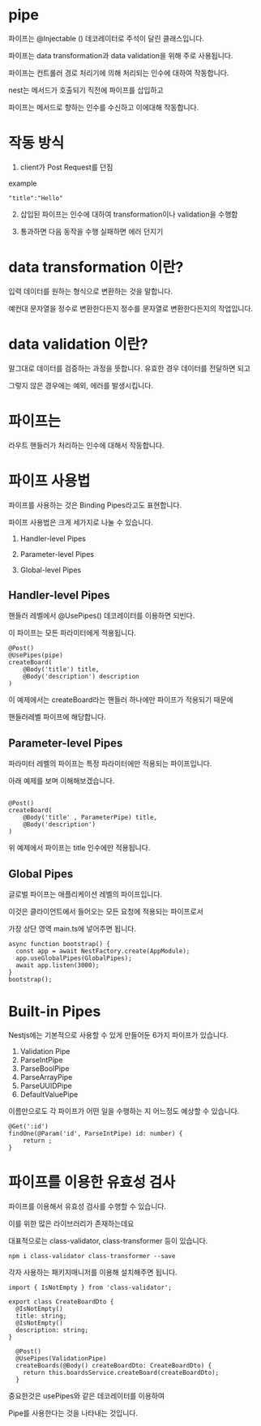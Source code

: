 # pipe

파이프는 @Injectable () 데코레이터로 주석이 달린 클래스입니다.

파이프는 data transformation과 data validation을 위해 주로 사용됩니다.

파이프는 컨트롤러 경로 처리기에 의해 처리되는 인수에 대하여 작동합니다.

nest는 메서드가 호출되기 직전에 파이프를 삽입하고

파이프는 메서드로 향하는 인수를 수신하고 이에대해 작동합니다.

# 작동 방식

1. client가 Post Request를 던짐

example

```tsx
"title":"Hello"
```

2. 삽입된 파이프는 인수에 대하여 transformation이나 validation을 수행함

3. 통과하면 다음 동작을 수행 실패하면 에러 던지기

# data transformation 이란?

입력 데이터를 원하는 형식으로 변환하는 것을 말합니다.

예컨대 문자열을 정수로 변환한다든지 정수를 문자열로 변환한다든지의 작업입니다.

# data validation 이란?

말그대로 데이터를 검증하는 과정을 뜻합니다. 유효한 경우 데이터를 전달하면 되고

그렇지 않은 경우에는 예외, 에러를 발생시킵니다.

# 파이프는

라우트 핸들러가 처리하는 인수에 대해서 작동합니다.

# 파이프 사용법

파이프를 사용하는 것은 Binding Pipes라고도 표현합니다.

파이프 사용법은 크게 세가지로 나눌 수 있습니다.

1. Handler-level Pipes

2. Parameter-level Pipes

3. Global-level Pipes

## Handler-level Pipes

핸들러 레벨에서 @UsePipes() 데코레이터를 이용하면 되빈다.

이 파이프는 모든 파라미터에게 적용됩니다.

```tsx
@Post()
@UsePipes(pipe)
createBoard(
    @Body('title') title,
    @Body('description') description
)

```

이 예제에서는 createBoard라는 핸들러 하나에만 파이프가 적용되기 때문에

핸들러레벨 파이프에 해당합니다.

## Parameter-level Pipes

파라미터 레벨의 파이프는 특정 파라미터에만 적용되는 파이프입니다.

아래 예제를 보며 이해해보겠습니다.

```tsx

@Post()
createBoard(
    @Body('title' , ParameterPipe) title,
    @Body('description')
)

```

위 예제에서 파이프는 title 인수에만 적용됩니다.

## Global Pipes

글로벌 파이프는 애플리케이션 레벨의 파이프입니다.

이것은 클라이언트에서 들어오는 모든 요청에 적용되는 파이프로서

가장 상단 영역 main.ts에 넣어주면 됩니다.

```tsx
async function bootstrap() {
  const app = await NestFactory.create(AppModule);
  app.useGlobalPipes(GlobalPipes);
  await app.listen(3000);
}
bootstrap();
```

# Built-in Pipes

Nestjs에는 기본적으로 사용할 수 있게 만들어둔 6가지 파이프가 있습니다.

1. Validation Pipe
2. ParseIntPipe
3. ParseBoolPipe
4. ParseArrayPipe
5. ParseUUIDPipe
6. DefaultValuePipe

이름만으로도 각 파이프가 어떤 일을 수행하는 지 어느정도 예상할 수 있습니다.

```tsx
@Get(':id')
findOne(@Param('id', ParseIntPipe) id: number) {
    return ;
}
```

# 파이프를 이용한 유효성 검사

파이프를 이용해서 유효성 검사를 수행할 수 있습니다.

이를 위한 많은 라이브러리가 존재하는데요

대표적으로는 class-validator, class-transformer 등이 있습니다.

```
npm i class-validator class-transformer --save
```

각자 사용하는 패키지매니저를 이용해 설치해주면 됩니다.

```tsx
import { IsNotEmpty } from 'class-validator';

export class CreateBoardDto {
  @IsNotEmpty()
  title: string;
  @IsNotEmpty()
  description: string;
}
```

```tsx
  @Post()
  @UsePipes(ValidationPipe)
  createBoards(@Body() createBoardDto: CreateBoardDto) {
    return this.boardsService.createBoard(createBoardDto);
  }
```

중요한것은 usePipes와 같은 데코레이터를 이용하여

Pipe를 사용한다는 것을 나타내는 것입니다.
